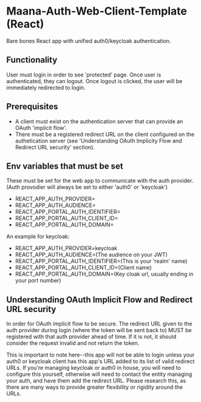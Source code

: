 # Maana-Auth-Web-Client-Template (React)

Bare bones React app with unified auth0/keycloak authentication.

## Functionality

User must login in order to see 'protected' page.
Once user is authenticated, they can logout.
Once logout is clicked, the user will be immediately redirected to login.

## Prerequisites
- A client must exist on the authentication server that can provide an OAuth 'implicit flow'.
- There must be a registered redirect URL on the client configured on the authetication server (see 'Understanding OAuth Implicity Flow and Redirect URL security' section).

## Env variables that must be set

These must be set for the web app to communicate with the auth provider. (Auth provodier will always be set to either 'auth0' or 'keycloak')

- REACT_APP_AUTH_PROVIDER=
- REACT_APP_AUTH_AUDIENCE=
- REACT_APP_PORTAL_AUTH_IDENTIFIER=
- REACT_APP_PORTAL_AUTH_CLIENT_ID=
- REACT_APP_PORTAL_AUTH_DOMAIN=

An example for keycloak:

- REACT_APP_AUTH_PROVIDER=keycloak
- REACT_APP_AUTH_AUDIENCE=(The audience on your JWT)
- REACT_APP_PORTAL_AUTH_IDENTIFIER=(This is your 'realm' name)
- REACT_APP_PORTAL_AUTH_CLIENT_ID=(Client name)
- REACT_APP_PORTAL_AUTH_DOMAIN=(Key cloak url, usually ending in your port number)

## Understanding OAuth Implicit Flow and Redirect URL security

In order for OAuth implicit flow to be secure. The redirect URL given to the auth
provider during login (where the token will be sent back to) MUST be registered with that auth provider ahead of time. If it is not, it should consider the request invalid and not return the token.

This is important to note here--this app will not be able to login unless your auth0 or keycloak client has this app's URL added to its list of valid redirect URLs. If you're managing keycloak or auth0 in house, you will need to configure this yourself, otherwise will need to contact the entity managing your auth, and have them add the redirect URL. Please research this, as there are many ways to provide greater flexibility or rigidity around the URLs.

